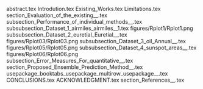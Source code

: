 abstract.tex
Introdution.tex
Existing_Works.tex
Limitations.tex
section_Evaluation_of_the_existing__.tex
subsection_Performance_of_individual_methods__.tex
subsubsection_Dataset_1_airmiles_airmiles__1.tex
figures/Rplot1/Rplot1.png
subsubsection_Dataset_2_euretial_Euretial__.tex
figures/Rplot03/Rplot03.png
subsubsection_Dataset_3_oil_Annual__.tex
figures/Rplot05/Rplot05.png
subsubsection_Dataset_4_sunspot_areas__.tex
figures/Rplot06/Rplot06.png
subsection_Error_Measures_For_quantitative__.tex
section_Proposed_Ensemble_Prediction_Method__.tex
usepackage_booktabs_usepackage_multirow_usepackage__.tex
CONCLUSIONS.tex
ACKNOWLEDGMENT.tex
section_References__.tex